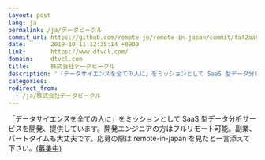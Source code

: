 ```yaml
---
layout: post
lang: ja
permalink: /ja/データビークル
commit_url: https://github.com/remote-jp/remote-in-japan/commit/fa42aa8869015129f163fffa4c780b8617549501
date:       2019-10-11 12:35:14 +0900
link:       https://www.dtvcl.com/
domain:     dtvcl.com
title:      株式会社データビークル
description: '「データサイエンスを全ての人に」をミッションとして SaaS 型データ分析サービスを開発、提供しています。開発エンジニアの方はフルリモート可能。副業、パートタイムも大丈夫です。応募の際は remote-in-japan を見たと一言添えて下さい。(募集中)'
categories: 
redirect_from:
  - /ja/株式会社データビークル
---
```


<p>「データサイエンスを全ての人に」をミッションとして SaaS 型データ分析サービスを開発、提供しています。開発エンジニアの方はフルリモート可能。副業、パートタイムも大丈夫です。応募の際は remote-in-japan を見たと一言添えて下さい。<a href="https://www.dtvcl.com/recruitment/">(募集中)</a></p>
